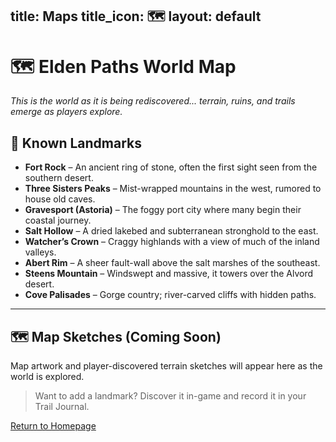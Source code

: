 title: Maps
title_icon: 🗺️
layout: default
---

# 🗺️ Elden Paths World Map

_This is the world as it is being rediscovered... terrain, ruins, and trails emerge as players explore._

## 📍 Known Landmarks

- **Fort Rock** – An ancient ring of stone, often the first sight seen from the southern desert.
- **Three Sisters Peaks** – Mist-wrapped mountains in the west, rumored to house old caves.
- **Gravesport (Astoria)** – The foggy port city where many begin their coastal journey.
- **Salt Hollow** – A dried lakebed and subterranean stronghold to the east.
- **Watcher’s Crown** – Craggy highlands with a view of much of the inland valleys.
- **Abert Rim** – A sheer fault-wall above the salt marshes of the southeast.
- **Steens Mountain** – Windswept and massive, it towers over the Alvord desert.
- **Cove Palisades** – Gorge country; river-carved cliffs with hidden paths.

---

## 🗺️ Map Sketches (Coming Soon)
Map artwork and player-discovered terrain sketches will appear here as the world is explored.

> Want to add a landmark? Discover it in-game and record it in your Trail Journal.

[Return to Homepage](/)

